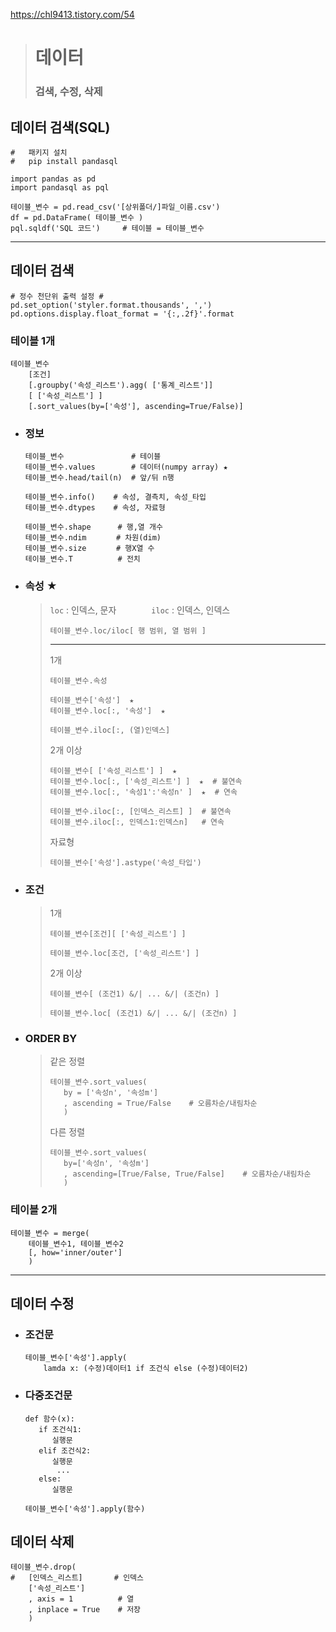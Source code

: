 https://chl9413.tistory.com/54
># 데이터
>### 검색, 수정, 삭제

## 데이터 검색(SQL)
```
#   패키지 설치
#   pip install pandasql

import pandas as pd
import pandasql as pql

테이블_변수 = pd.read_csv('[상위폴더/]파일_이름.csv')
df = pd.DataFrame( 테이블_변수 )
pql.sqldf('SQL 코드')     # 테이블 = 테이블_변수
```
---
## 데이터 검색
```
# 정수 천단위 출력 설정 #
pd.set_option('styler.format.thousands', ',')
pd.options.display.float_format = '{:,.2f}'.format
```
### 테이블 1개
```
테이블_변수
    [조건]
    [.groupby('속성_리스트').agg( ['통계_리스트']]
    [ ['속성_리스트'] ]
    [.sort_values(by=['속성'], ascending=True/False)]
```

+ ### 정보
  ```
  테이블_변수               # 테이블
  테이블_변수.values        # 데이터(numpy array) ★
  테이블_변수.head/tail(n)  # 앞/뒤 n행
  
  테이블_변수.info()    # 속성, 결측치, 속성_타입
  테이블_변수.dtypes    # 속성, 자료형
  
  테이블_변수.shape　　　 # 행,열 개수
  테이블_변수.ndim　　　　# 차원(dim)
  테이블_변수.size　　　　# 행X열 수
  테이블_변수.T          # 전치
  ```


+ ### 속성 ★
  >``loc`` : 인덱스, 문자　　　　``iloc`` : 인덱스, 인덱스<br>
  >```
  >테이블_변수.loc/iloc[ 행 범위, 열 범위 ]
  >```
  >---
  >1개
  >```
  >테이블_변수.속성
  >
  >테이블_변수['속성']  ★
  >테이블_변수.loc[:, '속성']  ★
  >
  >테이블_변수.iloc[:, (열)인덱스]
  >```
  >2개 이상
  >```
  >테이블_변수[ ['속성_리스트'] ]  ★    
  >테이블_변수.loc[:, ['속성_리스트'] ]  ★  # 불연속
  >테이블_변수.loc[:, '속성1':'속성n' ]  ★  # 연속
  >
  >테이블_변수.iloc[:, [인덱스_리스트] ]  # 불연속
  >테이블_변수.iloc[:, 인덱스1:인덱스n]   # 연속
  >```
  >자료형
  >``` 
  >테이블_변수['속성'].astype('속성_타입')
  >```

+ ### 조건
    >1개
    >```
    >테이블_변수[조건][ ['속성_리스트'] ]
    >
    >테이블_변수.loc[조건, ['속성_리스트'] ]
    >```
    >2개 이상
    >```
    >테이블_변수[ (조건1) &/| ... &/| (조건n) ]
    >
    >테이블_변수.loc[ (조건1) &/| ... &/| (조건n) ]
    >```
  
+ ### ORDER BY
  >같은 정렬
  >```
  >테이블_변수.sort_values(
  >    by = ['속성n', '속성m']
  >    , ascending = True/False    # 오름차순/내림차순
  >    )    
  >```
  >다른 정렬
  >```
  >테이블_변수.sort_values( 
  >    by=['속성n', '속성m']
  >    , ascending=[True/False, True/False]    # 오름차순/내림차순
  >    )
  >```
  

### 테이블 2개
```
테이블_변수 = merge(
    테이블_변수1, 테이블_변수2
    [, how='inner/outer']
    ) 
```
---
## 데이터 수정
+ ### 조건문
    ```angular2html
    테이블_변수['속성'].apply(
        lamda x: (수정)데이터1 if 조건식 else (수정)데이터2) 
    ```
+ ### 다중조건문
  ```angular2html
  def 함수(x):
     if 조건식1:
        실행문
     elif 조건식2:
        실행문
         ...
     else:
        실행문
  
  테이블_변수['속성'].apply(함수)
  ```
  
## 데이터 삭제
```
테이블_변수.drop(
#   [인덱스_리스트]       # 인덱스
    ['속성_리스트']    
    , axis = 1          # 열
    , inplace = True    # 저장
    )
```